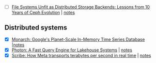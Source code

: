   * [ ] [File Systems Unfit as Distributed Storage Backends: Lessons from 10 Years of Ceph Evolution](https://dl.acm.org/doi/pdf/10.1145/3341301.3359656) | [notes](notes/ceph_10_years_evolution.md)

## Distributed systems

* [x] [Monarch: Google's Planet-Scale In-Memory Time Series Database](https://www.vldb.org/pvldb/vol13/p3181-adams.pdf) |[notes](notes/monarch.md)
* [x] [Photon: A Fast Query Engine for Lakehouse Systems](https://people.eecs.berkeley.edu/~matei/papers/2022/sigmod_photon.pdf) | [notes](notes/databricks_photon.md)
* [x] [Scribe: How Meta transports terabytes per second in real time](https://www.vldb.org/pvldb/vol18/p4817-karpathiotakis.pdf) | [notes](notes/scribe_meta_queue.md)
